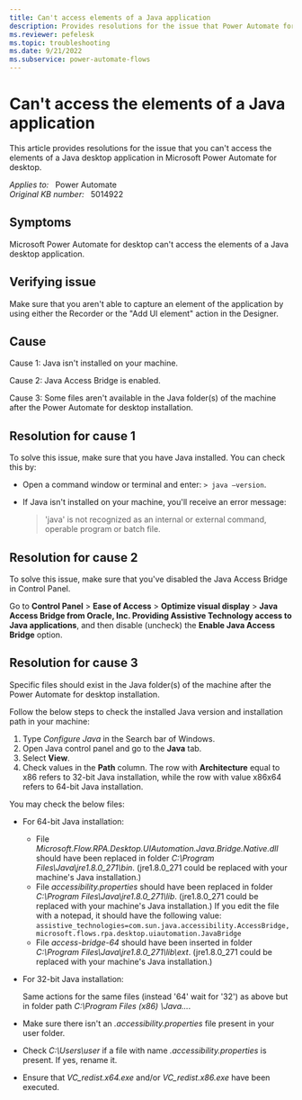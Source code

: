 ```yaml
---
title: Can't access elements of a Java application
description: Provides resolutions for the issue that Power Automate for desktop can't access the elements of a Java desktop application.
ms.reviewer: pefelesk
ms.topic: troubleshooting
ms.date: 9/21/2022
ms.subservice: power-automate-flows
---
```

# Can't access the elements of a Java application

This article provides resolutions for the issue that you can't access the elements of a Java desktop application in Microsoft Power Automate for desktop.

_Applies to:_ &nbsp; Power Automate  
_Original KB number:_ &nbsp; 5014922

## Symptoms

Microsoft Power Automate for desktop can't access the elements of a Java desktop application.

## Verifying issue

Make sure that you aren't able to capture an element of the application by using either the Recorder or the "Add UI element" action in the Designer.

## Cause

Cause 1: Java isn't installed on your machine.

Cause 2: Java Access Bridge is enabled.

Cause 3: Some files aren't available in the Java folder(s) of the machine after the Power Automate for desktop installation.

## Resolution for cause 1

To solve this issue, make sure that you have Java installed. You can check this by:

- Open a command window or terminal and enter: `> java –version`.
- If Java isn't installed on your machine, you'll receive an error message:

  > 'java' is not recognized as an internal or external command, operable program or batch file.

## Resolution for cause 2

To solve this issue, make sure that you've disabled the Java Access Bridge in Control Panel.

Go to **Control Panel** > **Ease of Access** > **Optimize visual display** > **Java Access Bridge from Oracle, Inc. Providing Assistive Technology access to Java applications**, and then disable (uncheck) the **Enable Java Access Bridge** option.

## Resolution for cause 3

Specific files should exist in the Java folder(s) of the machine after the Power Automate for desktop installation.

Follow the below steps to check the installed Java version and installation path in your machine:

1. Type _Configure Java_ in the Search bar of Windows.
1. Open Java control panel and go to the **Java** tab.
1. Select **View**.
1. Check values in the **Path** column. The row with **Architecture** equal to x86 refers to 32-bit Java installation, while the row with value x86x64 refers to 64-bit Java installation.

You may check the below files:

- For 64-bit Java installation:

  - File _Microsoft.Flow.RPA.Desktop.UIAutomation.Java.Bridge.Native.dll_ should have been replaced in folder _C:\Program Files\Java\jre1.8.0_271\bin_. (jre1.8.0_271 could be replaced with your machine's Java installation.)
  - File _accessibility.properties_ should have been replaced in folder _C:\Program Files\Java\jre1.8.0_271\lib_. (jre1.8.0_271 could be replaced with your machine's Java installation.) If you edit the file with a notepad, it should have the following value:  
  `assistive_technologies=com.sun.java.accessibility.AccessBridge, microsoft.flows.rpa.desktop.uiautomation.JavaBridge`
  - File _access-bridge-64_ should have been inserted in folder _C:\Program Files\Java\jre1.8.0_271\lib\ext_. (jre1.8.0_271 could be replaced with your machine's Java installation.)

- For 32-bit Java installation:

  Same actions for the same files (instead '64' wait for '32') as above but in folder path _C:\Program Files (x86) \Java…_.

- Make sure there isn't an _.accessibility.properties_ file present in your user folder.
- Check _C:\Users\user_ if a file with name _.accessibility.properties_ is present. If yes, rename it.
- Ensure that _VC_redist.x64.exe_ and/or _VC_redist.x86.exe_ have been executed.
